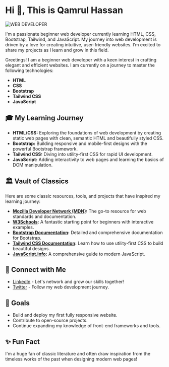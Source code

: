 # Hi  👋, This is Qamrul Hassan

![WEB DEVELOPER](https://pbs.twimg.com/profile_banners/247298919/1724349046/600x200)

I'm a passionate beginner web developer currently learning HTML, CSS, Bootstrap, Tailwind, and JavaScript. My journey into web development is driven by a love for creating intuitive, user-friendly websites. I’m excited to share my projects as I learn and grow in this field.

Greetings! I am a beginner web developer with a keen interest in crafting elegant and efficient websites. I am currently on a journey to master the following technologies:

- **HTML**
- **CSS**
- **Bootstrap**
- **Tailwind CSS**
- **JavaScript**

## 🎓 My Learning Journey

- **HTML/CSS:** Exploring the foundations of web development by creating static web pages with clean, semantic HTML and beautifully styled CSS.
- **Bootstrap:** Building responsive and mobile-first designs with the powerful Bootstrap framework.
- **Tailwind CSS:** Diving into utility-first CSS for rapid UI development.
- **JavaScript:** Adding interactivity to web pages and learning the basics of DOM manipulation.

## 🏛️ Vault of Classics

Here are some classic resources, tools, and projects that have inspired my learning journey:

- **[Mozilla Developer Network (MDN)](https://developer.mozilla.org/en-US/):** The go-to resource for web standards and documentation.
- **[W3Schools](https://www.w3schools.com/):** A fantastic starting point for beginners with interactive examples.
- **[Bootstrap Documentation](https://getbootstrap.com/docs/):** Detailed and comprehensive documentation for Bootstrap.
- **[Tailwind CSS Documentation](https://tailwindcss.com/docs):** Learn how to use utility-first CSS to build beautiful designs.
- **[JavaScript.info](https://javascript.info/):** A comprehensive guide to modern JavaScript.

## 🔗 Connect with Me

- [LinkedIn](#) - Let's network and grow our skills together!
- [Twitter](#) - Follow my web development journey.

## 🎯 Goals

- Build and deploy my first fully responsive website.
- Contribute to open-source projects.
- Continue expanding my knowledge of front-end frameworks and tools.

## ✨ Fun Fact

I'm a huge fan of classic literature and often draw inspiration from the timeless works of the past when designing modern web pages!
